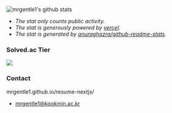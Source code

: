 ![mrgentle1's github stats](https://github-readme-stats.vercel.app/api?username=mrgentle1&show_icons=true&theme=dracula)

* *The stat only counts public activity.*
* *The stat is generously powered by [vercel](https://vercel.com/).*
* *The stat is generated by [anuraghazra/github-readme-stats](https://github.com/anuraghazra/github-readme-stats).*

### Solved.ac Tier
<p>
  <img src="http://mazassumnida.wtf/api/v2/generate_badge?boj=mrgentle1&cache=c">
</p>

### Contact
mrgentle1.github.io/resume-nextjs/
+ mrgentle1@kookmin.ac.kr

<!--
**mrgentle1/mrgentle1** is a ✨ _special_ ✨ repository because its `README.md` (this file) appears on your GitHub profile.

Here are some ideas to get you started:

- 🔭 I’m currently working on ...
- 🌱 I’m currently learning ...
- 👯 I’m looking to collaborate on ...
- 🤔 I’m looking for help with ...
- 💬 Ask me about ...
- 📫 How to reach me: ...
- 😄 Pronouns: ...
- ⚡ Fun fact: ...
-->
